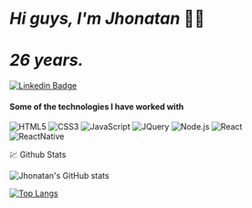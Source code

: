 # **_Hi guys, I'm Jhonatan_** 👋😁
# **_26 years._**
[![Linkedin Badge](https://img.shields.io/badge/-Jhonatan_Paschoal-blue?style=flat&logo=Linkedin&logoColor=white&link=https://https://www.linkedin.com/in/jhonatan-paschoal/)](https://www.linkedin.com/in/jhonatan-paschoal/)

#### Some of the technologies I have worked with

![HTML5](https://img.shields.io/badge/-HTML5-000000?style=flat&logo=html5)
![CSS3](https://img.shields.io/badge/-CSS3-000000?style=flat-square&logo=css3)
![JavaScript](https://img.shields.io/badge/-JavaScript-000000?style=flat&logo=javascript)
![JQuery](https://img.shields.io/badge/-JQuery-blue?style=flat&logo=jquery)
![Node.js](https://img.shields.io/badge/-Node.js-222222?style=flat&logo=node.js&logoColor=339933)
![React](https://img.shields.io/badge/-React-222222?style=flat&logo=React&logoColor=61DAFB)
![ReactNative](https://img.shields.io/badge/-ReactNative-222222?style=flat&logo=React&logoColor=61DAFB)

💹 Github Stats

![Jhonatan's GitHub stats]([https://github-readme-stats.vercel.app/api?username=JPaschoal&show_icons=true&theme=radical])

[![Top Langs](https://github-readme-stats.vercel.app/api/top-langs/?username=JPaschoal&theme=radical)](https://github.com/anuraghazra/github-readme-stats)

